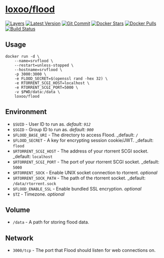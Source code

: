 [hub]: https://hub.docker.com/r/loxoo/flood
[mbdg]: https://microbadger.com/images/loxoo/flood
[git]: https://github.com/triptixx/flood
[actions]: https://github.com/triptixx/flood/actions

# [loxoo/flood][hub]
[![Layers](https://images.microbadger.com/badges/image/loxoo/flood.svg)][mbdg]
[![Latest Version](https://images.microbadger.com/badges/version/loxoo/flood.svg)][hub]
[![Git Commit](https://images.microbadger.com/badges/commit/loxoo/flood.svg)][git]
[![Docker Stars](https://img.shields.io/docker/stars/loxoo/flood.svg)][hub]
[![Docker Pulls](https://img.shields.io/docker/pulls/loxoo/flood.svg)][hub]
[![Build Status](https://github.com/triptixx/flood/workflows/docker%20build/badge.svg)][actions]

## Usage

```shell
docker run -d \
    --name=srvflood \
    --restart=unless-stopped \
    --hostname=srvflood \
    -p 3000:3000 \
    -e FLOOD_SECRET=$(openssl rand -hex 32) \
    -e RTORRENT_SCGI_HOST=localhost \
    -e RTORRENT_SCGI_PORT=5000 \
    -v $PWD/data:/data \
    loxoo/flood
```

## Environment

- `$SUID`               - User ID to run as. _default: `912`_
- `$SGID`               - Group ID to run as. _default: `900`_
- `$FLOOD_BASE_URI`     - The directory to access Flood. _default: `/`
- `$FLOOD_SECRET`       - A key for encrypting session cookie/JWT. _default: `flood`
- `$RTORRENT_SCGI_HOST` - The address of your rtorrent SCGI socket. _default: `localhost`
- `$RTORRENT_SCGI_PORT` - The port of your rtorrent SCGI socket. _default: `5000`
- `$RTORRENT_SOCK`      - Enable UNIX socket connection to rtorrent. _optional_
- `$RTORRENT_SOCK_PATH` - The path of the rtorrent socket. _default: `/data/rtorrent.sock`
- `$FLOOD_ENABLE_SSL`   - Enable bundled SSL encryption. _optional_
- `$TZ`                 - Timezone. _optional_

## Volume

- `/data`               - A path for storing flood data.

## Network

- `3000/tcp`            - The port that Flood should listen for web connections on.
